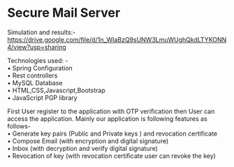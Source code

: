 # Secure Mail Server

Simulation and results:-
https://drive.google.com/file/d/1n_WIaBzQ9sUNW3LmuWUghQkdLTYKONN4/view?usp=sharing

Technologies used: -<br />
• Spring Configuration<br/>
• Rest controllers<br />
• MySQL Database<br />
• HTML,CSS,Javascript,Bootstrap<br />
• JavaScript PGP library<br />

First User register to the application with OTP verification then User can access the application.
Mainly our application is following features as follows-<br />
• Generate key pairs (Public and Private keys ) and revocation certificate<br />
• Compose Email (with encryption and digital signature)<br />
• Inbox (with decryption and verify digital signature)<br />
• Revocation of key (with revocation certificate user can revoke the key)<br />
